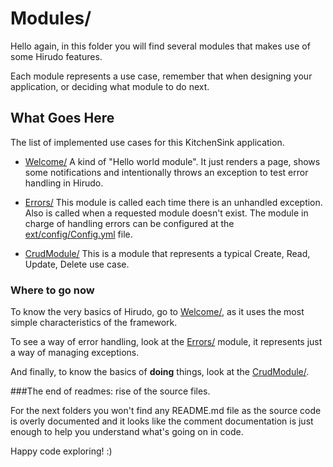 Modules/
========

Hello again, in this folder you will find several modules that makes use of some
Hirudo features. 

Each module represents a use case, remember that when designing
your application, or deciding what module to do next.

What Goes Here
--------------

The list of implemented use cases for this KitchenSink application.

* [Welcome/](http://github.com/JeyDotC/Hirudo/tree/master/src/KitchenSink/Welcome) A kind of "Hello world module". 
It just renders a page, shows some notifications and intentionally throws an exception to test error handling in
Hirudo.

* [Errors/](http://github.com/JeyDotC/Hirudo/tree/master/src/KitchenSink/Errors) This module is called each time
there is an unhandled exception. Also is called when a requested module doesn't exist. The module in charge of
handling errors can be configured at the [ext/config/Config.yml](https://github.com/JeyDotC/Hirudo/blob/master/ext/config/Config.yml) file.

* [CrudModule/](http://github.com/JeyDotC/Hirudo/tree/master/src/KitchenSink/CrudModule) This is a module that represents a
typical Create, Read, Update, Delete use case.

### Where to go now

To know the very basics of Hirudo, go to [Welcome/](http://github.com/JeyDotC/Hirudo/tree/master/src/KitchenSink/Welcome),
as it uses the most simple characteristics of the framework.

To see a way of error handling, look at the [Errors/](http://github.com/JeyDotC/Hirudo/tree/master/src/KitchenSink/Errors)
module, it represents just a way of managing exceptions.

And finally, to know the basics of **doing** things, look at the [CrudModule/](http://github.com/JeyDotC/Hirudo/tree/master/src/KitchenSink/CrudModule).

###The end of readmes: rise of the source files.

For the next folders you won't find any README.md file as the source code is overly documented
and it looks like the comment documentation is just enough to help you understand what's going on in code.

Happy code exploring! :)